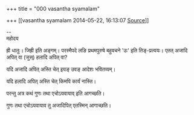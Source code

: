 +++
title = "000 vasantha syamalam"

+++
[[vasantha syamalam	2014-05-22, 16:13:07 [Source](https://groups.google.com/g/samskrita/c/qAjRBFGyxOI)]]



  

  

--  
महोदय

  

ह्री धातुः। जिह्री इति अङ्गम्। परस्मैपदे लङि प्रथमपुरुषे बहुवचने 'उः' इति तिङ्-प्रत्ययः। एतत् अजादि अपित् वा (जुस्) हलादि अपित् वा?

  

यदि अजादि अपित् अस्ति चेत् इयङ् उवङ् आदेशः भवितव्यम्।

यदि हलादि अपित् अस्ति चेत् किमपि कार्यं नास्ति।

परन्तु अत्र कथं गुणः तथा एचोऽयवायाव् इति आगच्छति।

गुणः तथा एचोऽयवायाव तु अजादिपित् एतस्मिन् आगाच्छति।

